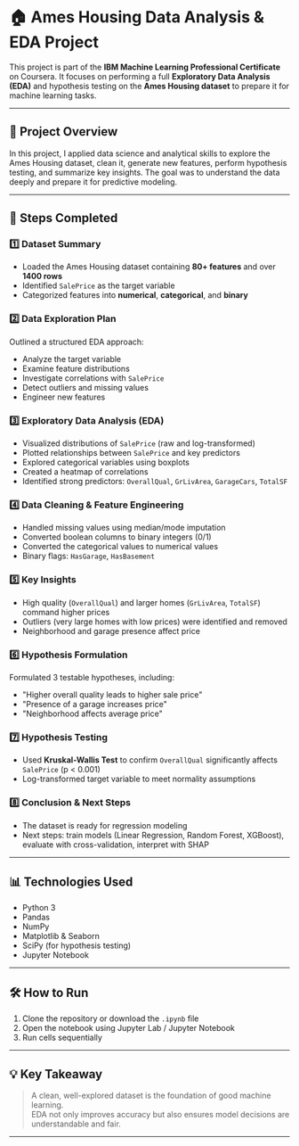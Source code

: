 # 🏠 Ames Housing Data Analysis & EDA Project

This project is part of the **IBM Machine Learning Professional Certificate** on Coursera. It focuses on performing a full **Exploratory Data Analysis (EDA)** and hypothesis testing on the **Ames Housing dataset** to prepare it for machine learning tasks.

---

## 📌 Project Overview

In this project, I applied data science and analytical skills to explore the Ames Housing dataset, clean it, generate new features, perform hypothesis testing, and summarize key insights. The goal was to understand the data deeply and prepare it for predictive modeling.

---

## 📂 Steps Completed

### 1️⃣ Dataset Summary
- Loaded the Ames Housing dataset containing **80+ features** and over **1400 rows**
- Identified `SalePrice` as the target variable
- Categorized features into **numerical**, **categorical**, and **binary**

### 2️⃣ Data Exploration Plan
Outlined a structured EDA approach:
- Analyze the target variable
- Examine feature distributions
- Investigate correlations with `SalePrice`
- Detect outliers and missing values
- Engineer new features

### 3️⃣ Exploratory Data Analysis (EDA)
- Visualized distributions of `SalePrice` (raw and log-transformed)
- Plotted relationships between `SalePrice` and key predictors
- Explored categorical variables using boxplots
- Created a heatmap of correlations
- Identified strong predictors: `OverallQual`, `GrLivArea`, `GarageCars`, `TotalSF`

### 4️⃣ Data Cleaning & Feature Engineering
- Handled missing values using median/mode imputation
- Converted boolean columns to binary integers (0/1)
- Converted the categorical values to numerical values
- Binary flags: `HasGarage`, `HasBasement`

### 5️⃣ Key Insights
- High quality (`OverallQual`) and larger homes (`GrLivArea`, `TotalSF`) command higher prices
- Outliers (very large homes with low prices) were identified and removed
- Neighborhood and garage presence affect price

### 6️⃣ Hypothesis Formulation
Formulated 3 testable hypotheses, including:
- "Higher overall quality leads to higher sale price"
- "Presence of a garage increases price"
- "Neighborhood affects average price"

### 7️⃣ Hypothesis Testing
- Used **Kruskal-Wallis Test** to confirm `OverallQual` significantly affects `SalePrice` (p < 0.001)
- Log-transformed target variable to meet normality assumptions

### 8️⃣ Conclusion & Next Steps
- The dataset is ready for regression modeling
- Next steps: train models (Linear Regression, Random Forest, XGBoost), evaluate with cross-validation, interpret with SHAP

---

## 📊 Technologies Used

- Python 3
- Pandas
- NumPy
- Matplotlib & Seaborn
- SciPy (for hypothesis testing)
- Jupyter Notebook

---

## 🛠️ How to Run

1. Clone the repository or download the `.ipynb` file
2. Open the notebook using Jupyter Lab / Jupyter Notebook
3. Run cells sequentially

---

## 💡 Key Takeaway

> A clean, well-explored dataset is the foundation of good machine learning.  
> EDA not only improves accuracy but also ensures model decisions are understandable and fair.

---

